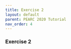 ```yaml
---
title: Exercise 2
layout: default
parent: PEARC 2020 Tutorial
nav_order: 4
---
```


### Exercise 2

